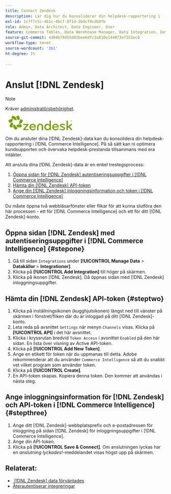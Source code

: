 ```yaml
---
title: Connect Zendesk
description: Lär dig hur du konsoliderar din helpdesk-rapportering i  [!DNL Commerce Intelligence].
exl-id: 1c7f7c5c-4b1c-4bcf-8f1d-2b4cf9cdb0fb
role: Admin, Data Architect, Data Engineer, User
feature: Commerce Tables, Data Warehouse Manager, Data Integration, Data Import/Export
source-git-commit: 4d04b79d55d02bee6dfc3a810e144073e7353ec0
workflow-type: tm+mt
source-wordcount: '261'
ht-degree: 1%

---
```


# Anslut [!DNL Zendesk]

>[!NOTE]
>
>Kräver [administratörsbehörighet](../../../administrator/user-management/user-management.md).

![Zendesk-logotyp](../../../assets/Zendesk_logo.png)

Om du ansluter dina [!DNL Zendesk]-data kan du konsolidera din helpdesk-rapportering i [!DNL Commerce Intelligence]. På så sätt kan ni optimera kundsupporten och övervaka helpdesk-prestanda tillsammans med era intäkter.

Att ansluta dina [!DNL Zendesk]-data är en enkel trestegsprocess:

1. [Öppna sidan för  [!DNL Zendesk] autentiseringsuppgifter i [!DNL Commerce Intelligence]](#stepone)
1. [Hämta din  [!DNL Zendesk] API-token](#steptwo)
1. [Ange din  [!DNL Zendesk] inloggningsinformation och token i [!DNL Commerce Intelligence]](#stepthree)

Du måste öppna två webbläsarfönster eller flikar för att kunna slutföra den här processen - ett för [!DNL Commerce Intelligence] och ett för ditt [!DNL Zendesk]-konto.

## Öppna sidan [!DNL Zendesk] med autentiseringsuppgifter i [!DNL Commerce Intelligence] {#stepone}

1. Gå till sidan `Integrations` under **[!UICONTROL Manage Data** > **&#x200B; Datakällor &#x200B;**> **Integrationer]**.
1. Klicka på **[!UICONTROL Add Integration]** till höger på skärmen.
1. Klicka på ikonen [!DNL Zendesk]. Då öppnas sidan med [!DNL Zendesk] inloggningsuppgifter.

## Hämta din [!DNL Zendesk] API-token {#steptwo}

1. Klicka på inställningsikonen (kugghjulsikonen) längst ned till vänster på skärmen i fönstret/fliken där du är inloggad på ditt [!DNL Zendesk]-konto.
1. Leta reda på avsnittet `Settings` när menyn `Channels` visas. Klicka på **[!UICONTROL API]** i det här avsnittet.
1. Klicka i kryssrutan bredvid `Token Access` i avsnittet `Enabled` på den här sidan. En lista över visning av Active API-token.
1. Klicka på **[!UICONTROL Add New Token]**.
1. Ange en etikett för token när du uppmanas till detta. Adobe rekommenderar att du använder `Commerce Intelligence` så att du snabbt vet vilket program som använder token.
1. Klicka på **[!UICONTROL Create]**.
1. En API-token skapas. Kopiera denna token. Den kommer att användas i nästa steg.

## Ange inloggningsinformation för [!DNL Zendesk] och API-token i [!DNL Commerce Intelligence] {#stepthree}

1. Ange ditt [!DNL Zendesk]-webbplatsprefix och e-postadressen för inloggning på sidan [!DNL Zendesk] för inloggningsuppgifter i [!DNL Commerce Intelligence].
1. Ange din API-token.
1. Klicka på **[!UICONTROL Save & Connect]**. Om anslutningen lyckas har en *anslutning lyckades!*-meddelandet visas högst upp på skärmen.

## Relaterat:

* [&#x200B; [!DNL Zendesk] data förväntades](../integrations/exp-zendesk-data.md)
* [Återautentiserar integreringar](https://experienceleague.adobe.com/docs/commerce-knowledge-base/kb/how-to/mbi-reauthenticating-integrations.html?lang=sv-SE)
